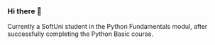 ### Hi there 👋

Currently a SoftUni student in the Python Fundamentals modul, after successfully completing the Python Basic course. 
